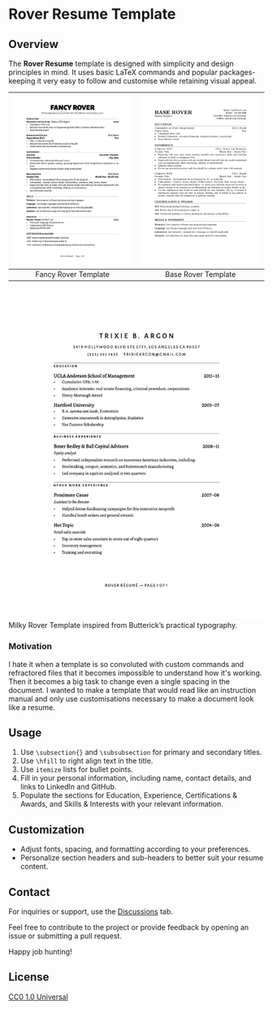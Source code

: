 # Rover Resume Template

## Overview

The **Rover Resume** template is designed with simplicity and design principles in mind. It uses basic LaTeX commands and popular packages- keeping it very easy to follow and customise while retaining visual appeal. 

| [![Fancy Rover](/images/fancy-rover.jpg)](/templates/fancy%20rover/fancy-rover.pdf) | [![Base Rover](/images/base-rover.jpg)](/templates/base%20rover/base-rover.pdf) |
|:----:|:-----:|
| Fancy Rover Template | Base Rover Template |

[![Milky Rover](/images/milky-rover.jpg)](/templates/milky%20rover/milky-rover.pdf) 
Milky Rover Template inspired from Butterick’s practical typography.

### Motivation

I hate it when a template is so convoluted with custom commands and refractored files that it becomes impossible to understand how it's working. Then it becomes a big task to change even a single spacing in the document. I wanted to make a template that would read like an instruction manual and only use customisations necessary to make a document look like a resume. 


## Usage

1. Use `\subsection{}` and `\subsubsection` for primary and secondary titles.
2. Use `\hfill` to right align text in the title.
3. Use `itemize` lists for bullet points.
4. Fill in your personal information, including name, contact details, and links to LinkedIn and GitHub.
5. Populate the sections for Education, Experience, Certifications & Awards, and Skills & Interests with your relevant information.


## Customization

- Adjust fonts, spacing, and formatting according to your preferences.
- Personalize section headers and sub-headers to better suit your resume content.

## Contact

For inquiries or support, use the [Discussions](https://github.com/subidit/rover-resume/discussions) tab.

Feel free to contribute to the project or provide feedback by opening an issue or submitting a pull request.

Happy job hunting!

## License
[CC0 1.0 Universal](https://github.com/subidit/rover-resume/blob/main/LICENSE)
<!-- 
Simple résumé template which uses basic LaTeX with explainer comments. 

[![Sample Resume Output](rover-template.png)](https://github.com/subidit/rover-resume/blob/main/rover-template.tex)


**Options for the `enumitem` Package:**

| Option         | Description                                      |
|----------------|--------------------------------------------------|
| `label`        | Customizes the label for the list items          |
| `leftmargin`   | Sets the left margin of the list                 |
| `itemsep`      | Adjusts the vertical spacing between items       |
| `parsep`       | Sets the space between paragraphs within items   |
| `topsep`       | Defines the space before and after the list      |
| `partopsep`    | Space before and after the list when it starts a new paragraph |
| `itemindent`   | Indentation of the item text                      |
| `listparindent` | Paragraph indentation within items (for descriptions) |
| `left`         | Adjusts the left margin (can be negative)        |
| `labelindent`  | Indentation of the label                          |
| `resume`       | Resumes numbering from the previous list         |
| `align`        | Adjusts the alignment of labels                   |
| `widest`       | Sets the widest label as the reference for indentation |
| `start`        | Specifies the start value for numbering          |
| `style`        | Defines the style of labels (e.g., 1, (a), i, etc.) |
| `ref`          | Provides reference to another list               |
| `before`       | Inserts content before the list                  |
| `after`        | Inserts content after the list                   |
| `*`            | Compact list style, no extra vertical spacing     |
| `!`            | Inline list style, no vertical spacing between items |

**Options for the `hyperref` Package:**

| Option           | Description                                  |
|------------------|----------------------------------------------|
| `colorlinks`     | Color links (true or false)                  |
| `linkcolor`      | Color for internal links                     |
| `citecolor`      | Color for citation links                     |
| `urlcolor`       | Color for URL links                          |
| `linkbordercolor` | Color of link borders                     |
| `pdfborder`      | Style of the link border                     |
| `linktoc`        | Table of contents link behavior              |
| `breaklinks`     | Allow links to break over multiple lines     |
| `hidelinks`      | Hide links (true or false)                   |
| `hypertexnames`  | Use guessable names for links                |
| `bookmarks`      | Add PDF bookmarks (true or false)            |
| `bookmarksopen`  | Open bookmarks on startup (true or false)    |
| `bookmarksnumbered` | Number the bookmarks (true or false)     |
| `pdfstartview`   | Initial view of PDF document                 |
| `pdfpagemode`    | Page view on opening the PDF                 |

**Options for the `titlesec` Package:**

| Option       | Description                                  |
|--------------|----------------------------------------------|
| `titleformat` | Customizes the format of section titles    |
| `titlelabel`  | Customizes the label of the section        |
| `titlespacing` | Adjusts the spacing around section titles  |
| `titleline`   | Draws a line under section titles            |
| `pagestyles`  | Customizes page headers and footers        |
| `newparttoc`  | Adds a table of contents for parts         |
| `appendix`    | Configuration for appendices                |
| `extramarks`  | Marks for page headers/footers             |
| `toctitles`   | Formatting of titles in the table of contents |

The `*` option in `enumitem` provides a compact list style, and the `!` option provides an inline list style, both without extra vertical spacing between items. These options are particularly useful for creating more compact lists.

The `hyperref` and `titlesec` packages have many options for customizing hyperlinks, PDF properties, section titles, and page headers and footers in documents. These tables provide a subset of the available options for reference.
